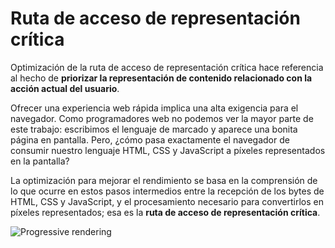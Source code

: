 # Ruta de acceso de representación crítica

Optimización de la ruta de acceso de representación crítica hace referencia al hecho de __priorizar la representación de contenido relacionado con la acción actual del usuario__.

Ofrecer una experiencia web rápida implica una alta exigencia para el navegador. Como programadores web no podemos ver la mayor parte de este trabajo: escribimos el lenguaje de marcado y aparece una bonita página en pantalla. Pero, ¿cómo pasa exactamente el navegador de consumir nuestro lenguaje HTML, CSS y JavaScript a píxeles representados en la pantalla?

La optimización para mejorar el rendimiento se basa en la comprensión de lo que ocurre en estos pasos intermedios entre la recepción de los bytes de HTML, CSS y JavaScript, y el procesamiento necesario para convertirlos en píxeles representados; esa es la __ruta de acceso de representación crítica__.

![Progressive rendering](imgs/progressive-rendering.png)
